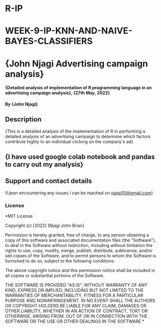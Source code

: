 # R-IP
# WEEK-9-IP-KNN-AND-NAIVE-BAYES-CLASSIFIERS
# {John Njagi Advertising campaign analysis}
#### {Detailed analysis of implementation of R programming language in an advertising campaign analysis}, {27th May, 2022}
#### By **{John Njagi}**
## Description
{This is a detailed analysis of the implementation of R in performing a detailed analysis of an advertising campaign to determine which factors contribute highly to an individual clicking on the company's ad}
## {I have used google colab notebook and pandas to carry out my analysis}
## Support and contact details
{Upon encountering any issues I can be reached on njagij10@gmail.com}
### License
*MIT License

Copyright (c) [2022] [Njagi John Brian]

Permission is hereby granted, free of charge, to any person obtaining a copy
of this software and associated documentation files (the "Software"), to deal
in the Software without restriction, including without limitation the rights
to use, copy, modify, merge, publish, distribute, sublicense, and/or sell
copies of the Software, and to permit persons to whom the Software is
furnished to do so, subject to the following conditions:

The above copyright notice and this permission notice shall be included in all
copies or substantial portions of the Software.

THE SOFTWARE IS PROVIDED "AS IS", WITHOUT WARRANTY OF ANY KIND, EXPRESS OR
IMPLIED, INCLUDING BUT NOT LIMITED TO THE WARRANTIES OF MERCHANTABILITY,
FITNESS FOR A PARTICULAR PURPOSE AND NONINFRINGEMENT. IN NO EVENT SHALL THE
AUTHORS OR COPYRIGHT HOLDERS BE LIABLE FOR ANY CLAIM, DAMAGES OR OTHER
LIABILITY, WHETHER IN AN ACTION OF CONTRACT, TORT OR OTHERWISE, ARISING FROM,
OUT OF OR IN CONNECTION WITH THE SOFTWARE OR THE USE OR OTHER DEALINGS IN THE
SOFTWARE.*
  

